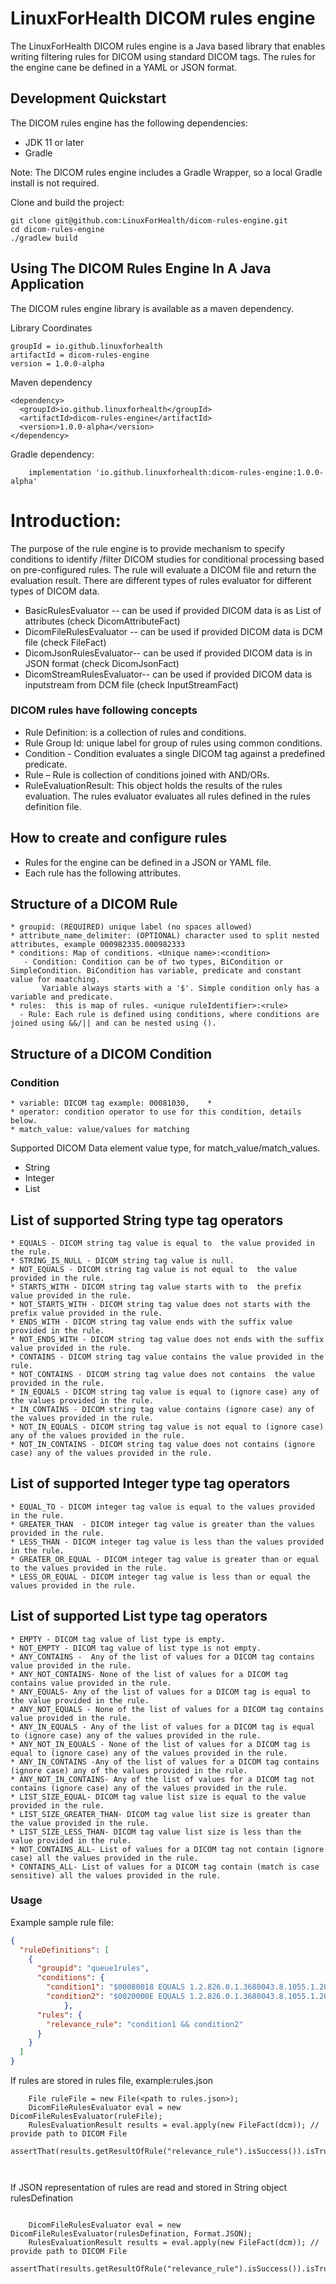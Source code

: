 # LinuxForHealth DICOM rules engine 

The LinuxForHealth DICOM rules engine is a Java based library that enables writing filtering rules for DICOM using standard DICOM tags. The rules for the engine cane be defined in a YAML or JSON format.


## Development Quickstart

The DICOM rules engine has the following dependencies:

* JDK 11 or later
* Gradle 

Note: The DICOM rules engine includes a Gradle Wrapper, so a local Gradle install is not required.

Clone and build the project:
```
git clone git@github.com:LinuxForHealth/dicom-rules-engine.git
cd dicom-rules-engine
./gradlew build
```

## Using The DICOM Rules Engine In A Java Application

The DICOM rules engine library is available as a maven dependency. 

Library Coordinates
```
groupId = io.github.linuxforhealth
artifactId = dicom-rules-engine
version = 1.0.0-alpha
```

Maven dependency
```
<dependency>
  <groupId>io.github.linuxforhealth</groupId>
  <artifactId>dicom-rules-engine</artifactId>
  <version>1.0.0-alpha</version>
</dependency>
```

Gradle dependency:
```
    implementation 'io.github.linuxforhealth:dicom-rules-engine:1.0.0-alpha'
```     



# Introduction:
The purpose of the rule engine is to provide mechanism to specify conditions to identify /filter DICOM studies for conditional processing based on pre-configured rules. The rule will evaluate a DICOM file and return the evaluation result. There are different types of rules evaluator for different types of DICOM data.
* BasicRulesEvaluator -- can be used if provided DICOM data is as List of attributes (check DicomAttributeFact) 
* DicomFileRulesEvaluator -- can be used if provided DICOM data is DCM file (check FileFact)
* DicomJsonRulesEvaluator-- can be used if provided DICOM data is in JSON format (check DicomJsonFact)
* DicomStreamRulesEvaluator-- can be used if provided DICOM data is inputstream from DCM file (check InputStreamFact)

### DICOM rules have following concepts
 * Rule Definition: is a collection of rules and conditions.
 * Rule Group Id: unique label for group of rules using common conditions.
 * Condition - Condition evaluates a single DICOM tag against a predefined predicate. 
 * Rule – Rule is collection of conditions joined with AND/ORs.
 * RuleEvaluationResult: This object holds the results of the rules evaluation. The rules evaluator evaluates all rules defined in the rules definition file. 

 
## How to create and configure rules
* Rules for the engine can be defined in a JSON or YAML file.
* Each rule has the following attributes.
    
## Structure of a DICOM Rule
    * groupid: (REQUIRED) unique label (no spaces allowed)
    * attribute_name_delimiter: (OPTIONAL) character used to split nested attributes, example 000982335.000982333
    * conditions: Map of conditions. <Unique name>:<condition>
       - Condition: Condition can be of two types, BiCondition or SimpleCondition. BiCondition has variable, predicate and constant value for maatching.
           Variable always starts with a '$'. Simple condition only has a variable and predicate.
    * rules:  this is map of rules. <unique ruleIdentifier>:<rule>
      - Rule: Each rule is defined using conditions, where conditions are joined using &&/|| and can be nested using ().   

 ## Structure of a DICOM Condition
 ### Condition
   
    * variable: DICOM tag example: 00081030,    * 
    * operator: condition operator to use for this condition, details below.
    * match_value: value/values for matching
   
  Supported DICOM Data element value type, for match_value/match_values.
  
   * String
   * Integer
   * List
   
 ## List of supported String type tag operators
 
    * EQUALS - DICOM string tag value is equal to  the value provided in the rule.
    * STRING_IS_NULL - DICOM string tag value is null.
    * NOT_EQUALS - DICOM string tag value is not equal to  the value provided in the rule.
    * STARTS_WITH - DICOM string tag value starts with to  the prefix value provided in the rule.
    * NOT_STARTS_WITH - DICOM string tag value does not starts with the prefix value provided in the rule.
    * ENDS_WITH - DICOM string tag value ends with the suffix value provided in the rule.
    * NOT_ENDS_WITH - DICOM string tag value does not ends with the suffix value provided in the rule.
    * CONTAINS - DICOM string tag value contains the value provided in the rule.
    * NOT_CONTAINS - DICOM string tag value does not contains  the value provided in the rule.
    * IN_EQUALS - DICOM string tag value is equal to (ignore case) any of the values provided in the rule.
    * IN_CONTAINS - DICOM string tag value contains (ignore case) any of the values provided in the rule.
    * NOT_IN_EQUALS - DICOM string tag value is not equal to (ignore case) any of the values provided in the rule.
    * NOT_IN_CONTAINS - DICOM string tag value does not contains (ignore case) any of the values provided in the rule.
 
 ## List of supported Integer type tag operators
 
    * EQUAL_TO - DICOM integer tag value is equal to the values provided in the rule.
    * GREATER_THAN  - DICOM integer tag value is greater than the values provided in the rule.
    * LESS_THAN - DICOM integer tag value is less than the values provided in the rule.
    * GREATER_OR_EQUAL - DICOM integer tag value is greater than or equal to the values provided in the rule.
    * LESS_OR_EQUAL - DICOM integer tag value is less than or equal the values provided in the rule.
 
 ## List of supported List type tag operators
 
    * EMPTY - DICOM tag value of list type is empty.
    * NOT_EMPTY - DICOM tag value of list type is not empty.
    * ANY_CONTAINS -  Any of the list of values for a DICOM tag contains value provided in the rule.
    * ANY_NOT_CONTAINS- None of the list of values for a DICOM tag contains value provided in the rule.
    * ANY_EQUALS- Any of the list of values for a DICOM tag is equal to the value provided in the rule.
    * ANY_NOT_EQUALS - None of the list of values for a DICOM tag contains value provided in the rule.
    * ANY_IN_EQUALS - Any of the list of values for a DICOM tag is equal to (ignore case) any of the values provided in the rule.
    * ANY_NOT_IN_EQUALS - None of the list of values for a DICOM tag is equal to (ignore case) any of the values provided in the rule.
    * ANY_IN_CONTAINS -Any of the list of values for a DICOM tag contains (ignore case) any of the values provided in the rule.
    * ANY_NOT_IN_CONTAINS- Any of the list of values for a DICOM tag not contains (ignore case) any of the values provided in the rule.
    * LIST_SIZE_EQUAL- DICOM tag value list size is equal to the value provided in the rule.
    * LIST_SIZE_GREATER_THAN- DICOM tag value list size is greater than the value provided in the rule.
    * LIST_SIZE_LESS_THAN- DICOM tag value list size is less than the value provided in the rule.
    * NOT_CONTAINS_ALL- List of values for a DICOM tag not contain (ignore case) all the values provided in the rule.
    * CONTAINS_ALL- List of values for a DICOM tag contain (match is case sensitive) all the values provided in the rule.
    
### Usage
Example sample rule file: 


```json
{
  "ruleDefinitions": [
    {
      "groupid": "queue1rules",
      "conditions": {
        "condition1": "$00080018 EQUALS 1.2.826.0.1.3680043.8.1055.1.20111102150800481.27482048.30798145",
        "condition2": "$0020000E EQUALS 1.2.826.0.1.3680043.8.1055.1.20111102150758591.96842950.07877442"
            },
      "rules": {
        "relevance_rule": "condition1 && condition2"
      }
    }
  ]
}
```
If rules are stored in rules file, example:rules.json

```
    File ruleFile = new File(<path to rules.json>);
    DicomFileRulesEvaluator eval = new DicomFileRulesEvaluator(ruleFile);
    RulesEvaluationResult results = eval.apply(new FileFact(dcm)); // provide path to DICOM File 
    assertThat(results.getResultOfRule("relevance_rule").isSuccess()).isTrue();
    
    

```

If JSON representation of rules are read and stored in String object rulesDefination

```
   
    DicomFileRulesEvaluator eval = new DicomFileRulesEvaluator(rulesDefination, Format.JSON);
    RulesEvaluationResult results = eval.apply(new FileFact(dcm)); // provide path to DICOM File 
    assertThat(results.getResultOfRule("relevance_rule").isSuccess()).isTrue();

```



